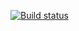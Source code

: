 [![Build status](https://ci.appveyor.com/api/projects/status/8fyu2el1ryxw1caj?svg=true)](https://ci.appveyor.com/project/arsi8012/behaviourdrivendevelopment)